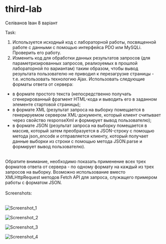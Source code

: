 # third-lab

Селіванов Іван 8 варіант

Task:

1. Используется исходный код с лабораторной работы, посвященной работе с данными с помощью интерфейса PDO или MySQLi. Проверить его работу.<br>
2. Изменить код для обработки данных результатов запросов (для параметризированных запросов, реализуемых в прошлой лабораторной по вариантам) таким образом, чтобы вывод результата пользователю не приводил к перезагрузке страницы - т.е. использовать технологию Ajax. Использовать следующие форматы ответа от сервера:
- в формате простого текста (непосредственно получать сгенерированный фрагмент HTML-кода и выводить его в заданном элементе стартовой страницы);<br>
- в формате XML (результат запроса на выборку помещается в генерируемом сервером XML-документе, который клиент считывает через свойство responseXml и формирует вывод пользователю);<br>
- в формате JSON (результат запроса на выборку помещается в массив, который затем преобразуется в JSON-строку с помощью метода json_encode и отправляется клиенту, который получает данные выборки из строки с помощью метода JSON.parse и формирует вывод пользователю).<br>
<br>
Обратите внимание, необходимо показать применение всех трех форматов ответа от сервера - по одному формату на каждый из трех запросов на выборку.
Возможно использование вместо XMLHttpRequest методов Fetch API для запроса, служащего примером работы с форматом JSON.
<br>
<br>
Screenshots:<br>
<br>

![Screenshot_1](https://user-images.githubusercontent.com/90205974/172931257-9a22e371-28d6-4b44-a3b5-299cb9de6306.png)<br>

![Screenshot_2](https://user-images.githubusercontent.com/90205974/172931267-aa269429-d89b-4710-835a-597f75f4ab3a.png)<br>

![Screenshot_3](https://user-images.githubusercontent.com/90205974/172931277-a6ca4043-83d7-458c-8080-b47aa0b1bc1a.png)<br>

![Screenshot_4](https://user-images.githubusercontent.com/90205974/172931284-0285f779-4391-4237-a76f-71acf6aad706.png)<br>
